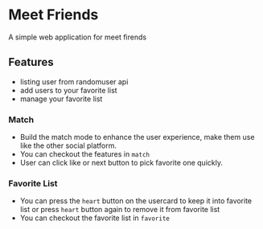 # Meet Friends
A simple web application for meet firends

## Features
- listing user from randomuser api
- add users to your favorite list
- manage your favorite list

### Match
- Build the match mode to enhance the user experience, make them use like the other social platform.
-  You can checkout the features in `match`
-  User can click like or next button to pick favorite one quickly.

### Favorite List
- You can press the `heart`  button on the usercard to keep it into favorite list or press `heart`  button again to remove it from favorite list
- You can checkout the favorite list in `favorite`


